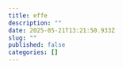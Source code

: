 ```yaml
---
title: effe
description: ""
date: 2025-05-21T13:21:50.933Z
slug: ""
published: false
categories: []
---
```

